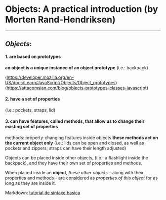 # Objects: A practical introduction (by Morten Rand-Hendriksen)
***

## *Objects*:

#### 1. are based on **prototypes**  
**an object is a unique instance of an object prototype**
(i.e.: backpack)

(https://developer.mozilla.org/en-US/docs/Learn/JavaScript/Objects/Object_prototypes)
(https://attacomsian.com/blog/objects-prototypes-classes-javascript)

#### 2. have a set of **properties**
(i.e.: pockets, straps, lid)

#### 3. can have features, called **methods**, that allow us to change their existing set of properties 
methods: property-changing features inside objects
**these methods act on the current object only**
(i.e.: lids can be open and closed, as well as pockets and zippers; straps can have their length adjusted)

Objects can be placed inside other objects, (i.e.: a flashlight inside the backpack), and they have their own set of properties and methods.

When placed inside an **object**, *these other objects* - along with their properties and methods - are considered as *properties of this object* for as long as they are inside it.




Markdown: [tutorial de sintaxe basica](https://markdown.net.br/sintaxe-basica)